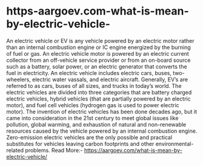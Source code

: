 # https-aargoev.com-what-is-mean-by-electric-vehicle-
An electric vehicle or EV is any vehicle powered by an electric motor rather than an internal combustion engine or IC engine energized by the burning of fuel or gas. An electric vehicle motor is powered by an electric current collector from an off-vehicle service provider or from an on-board source such as a battery, solar power, or an electric generator that converts the fuel in electricity.  An electric vehicle includes electric cars, buses, two-wheelers, electric water vassals, and electric aircraft.  Generally, EV’s are referred to as cars, buses of all sizes, and trucks in today’s world. The electric vehicles are divided into three categories that are battery charged electric vehicles, hybrid vehicles (that are partially powered by an electric motor), and fuel cell vehicles (hydrogen gas is used to power electric motor).  The invention of electric vehicles has been done decades ago, but it came into consideration in the 21st century to meet global issues like pollution, global warming, and exhaustion of natural and non-renewable resources caused by the vehicle powered by an internal combustion engine. Zero-emission electric vehicles are the only possible and practical substitutes for vehicles leaving carbon footprints and other environmental-related problems. Read More:-  https://aargoev.com/what-is-mean-by-electric-vehicle/
